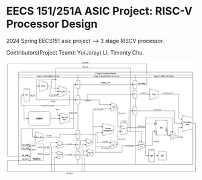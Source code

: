 # EECS 151/251A ASIC Project: RISC-V Processor Design

2024 Spring EECS151 asic project --> 3 stage RISCV processor.

Contributors(Project Team): Yu(Jaray) Li, Timonty Chu.

![Pineline](/figure/pipeline_final.jpg)

